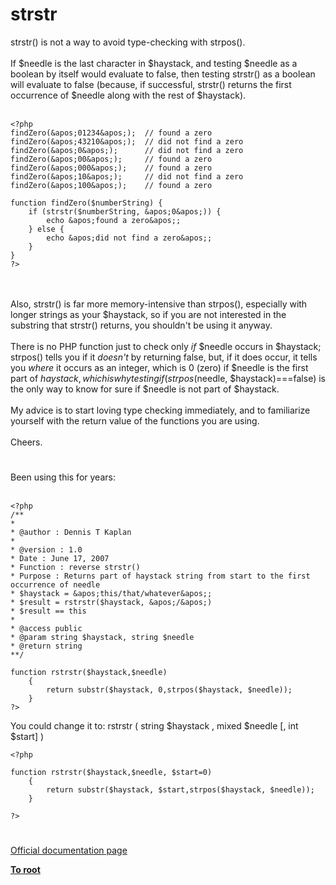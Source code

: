 # strstr



strstr() is not a way to avoid type-checking with strpos().<br><br>If $needle is the last character in $haystack, and testing $needle as a boolean by itself would evaluate to false, then testing strstr() as a boolean will evaluate to false (because, if successful, strstr() returns the first occurrence of $needle along with the rest of $haystack).<br><br>

```
<?php
findZero(&apos;01234&apos;);  // found a zero
findZero(&apos;43210&apos;);  // did not find a zero
findZero(&apos;0&apos;);      // did not find a zero
findZero(&apos;00&apos;);     // found a zero
findZero(&apos;000&apos;);    // found a zero
findZero(&apos;10&apos;);     // did not find a zero
findZero(&apos;100&apos;);    // found a zero

function findZero($numberString) {
    if (strstr($numberString, &apos;0&apos;)) {
        echo &apos;found a zero&apos;;
    } else {
        echo &apos;did not find a zero&apos;;
    }
}
?>
```
<br><br>Also, strstr() is far more memory-intensive than strpos(), especially with longer strings as your $haystack, so if you are not interested in the substring that strstr() returns, you shouldn&apos;t be using it anyway. <br><br>There is no PHP function just to check only _if_ $needle occurs in $haystack; strpos() tells you if it _doesn&apos;t_ by returning false, but, if it does occur, it tells you _where_ it occurs as an integer, which is 0 (zero) if $needle is the first part of $haystack, which is why testing if (strpos($needle, $haystack)===false) is the only way to know for sure if $needle is not part of $haystack.<br><br>My advice is to start loving type checking immediately, and to familiarize yourself with the return value of the functions you are using.<br><br>Cheers.  

#

Been using this for years:<br><br>

```
<?php
/**
*
* @author : Dennis T Kaplan
*
* @version : 1.0
* Date : June 17, 2007
* Function : reverse strstr()
* Purpose : Returns part of haystack string from start to the first occurrence of needle
* $haystack = &apos;this/that/whatever&apos;;
* $result = rstrstr($haystack, &apos;/&apos;)
* $result == this
*
* @access public
* @param string $haystack, string $needle
* @return string
**/

function rstrstr($haystack,$needle)
    {
        return substr($haystack, 0,strpos($haystack, $needle));
    }
?>
```


You could change it to:
rstrstr ( string $haystack , mixed $needle [, int $start] )


```
<?php

function rstrstr($haystack,$needle, $start=0)
    {
        return substr($haystack, $start,strpos($haystack, $needle));
    }

?>
```
  

#

[Official documentation page](https://www.php.net/manual/en/function.strstr.php)

**[To root](/README.md)**